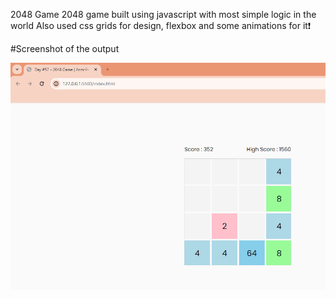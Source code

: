 2048 Game
2048 game built using javascript with most simple logic in the world Also used  css grids for design, flexbox and some animations for it❗️

#Screenshot of the output

![screenshot](output.png)